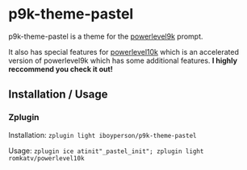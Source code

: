 # p9k-theme-pastel

p9k-theme-pastel is a theme for the [powerlevel9k](https://github.com/bhilburn/powerlevel9k) prompt.

It also has special features for [powerlevel10k](https://github.com/romkatv/powerlevel10k) which is an accelerated version of powerlevel9k
which has some additional features. **I highly reccommend you check it out!**

## Installation / Usage

### Zplugin

Installation: `zplugin light iboyperson/p9k-theme-pastel`

Usage: `zplugin ice atinit"_pastel_init"; zplugin light romkatv/powerlevel10k`